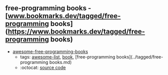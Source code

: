 free-programming books - [www.bookmarks.dev/tagged/free-programming books](https://www.bookmarks.dev/tagged/free-programming books)
---
* [awesome-free-programming-books](https://github.com/EbookFoundation/free-programming-books#readme)
    * tags: [awesome-list](../tagged/awesome-list.md), [book](../tagged/book.md), [free-programming books](../tagged/free-programming books.md)
    * :octocat: [source code](https://github.com/EbookFoundation/free-programming-books#readme)

